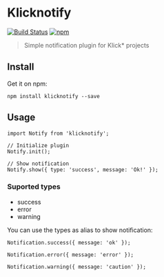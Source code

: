 # Klicknotify

[![Build Status](https://travis-ci.org/ignicaodigitalbr/klicknotify.svg?branch=master)](https://travis-ci.org/ignicaodigitalbr/klicknotify)
[![npm](https://img.shields.io/npm/v/npm.svg)](https://github.com/ignicaodigitalbr/klicknotify)

> Simple notification plugin for Klick* projects

## Install

Get it on npm:

```
npm install klicknotify --save
```

## Usage

```
import Notify from 'klicknotify';

// Initialize plugin
Notify.init();

// Show notification
Notify.show({ type: 'success', message: 'Ok!' });
```

### Suported types

- success
- error
- warning

You can use the types as alias to show notification:

```
Notification.success({ message: 'ok' });

Notification.error({ message: 'error' });

Notification.warning({ message: 'caution' });
```
